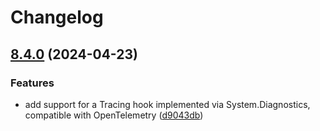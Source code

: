 # Changelog

## [8.4.0](https://github.com/launchdarkly/dotnet-server-sdk/compare/8.3.0...8.4.0) (2024-04-23)


### Features

* add support for a Tracing hook implemented via System.Diagnostics, compatible with OpenTelemetry ([d9043db](https://github.com/launchdarkly/dotnet-server-sdk/commit/d9043dbd9b0b5d962843b14607cbe6c7a5d48e06))
